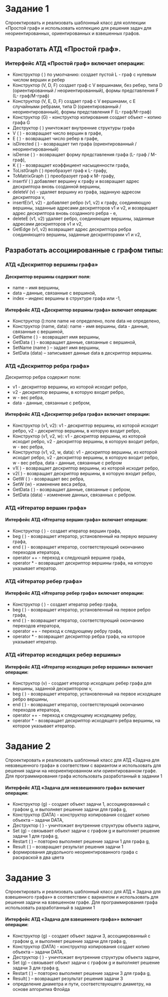 # Задание 1

Спроектировать и реализовать шаблонный класс для коллекции «Простой граф» и
использовать коллекцию для решения задач для неориентированных, ориентированных и
взвешенных графов.

## Разработать АТД «Простой граф».

### Интерфейс АТД «Простой граф» включает операции:

- Конструктор ( ) по умолчанию: создает пустой L - граф с нулевым числом вершин и
  ребер
- Конструктор (V, D, F) создает граф с V вершинами, без ребер, типа D (ориентированный / неориентированный), формы
  представления F (L- граф/M-граф)
- Конструктор (V, E, D, F) создает граф с V вершинами, с E случайными ребрами, типа
  D (ориентированный / неориентированный), формы представления F (L- граф/M-граф)
- Конструктор (G) - конструктор копирования создает объект – копию графа G
- Деструктор ( ) уничтожает внутренние структуры графа
- V ( ) - возвращает число вершин в графе,
- E ( ) - возвращает число ребер в графе,
- isDirected ( ) - возвращает тип графа (ориентированный / неориентированный)
- isDense ( ) - возвращает форму представления графа (L- граф / M- граф),
- K ( ) - возвращает коэффициент насыщенности графа,
- ToListGraph ( ) преобразует граф к L- графу,
- ToMatrixGraph ( ) преобразует граф к M- графу,
- insertV ( ) добавляет вершину к графу и возвращает адрес дескриптора вновь созданной вершины,
- deleteV (v) - удаляет вершину из графа, заданную адресом дескриптора v,
- insertE(v1, v2) - добавляет ребро (v1, v2) к графу, соединяющую вершины, заданные
  адресами дескрипторов v1 и v2, и возвращает адрес дескриптора вновь созданного ребра - e,
- deleteE (v1, v2) удаляет ребро, соединяющее вершины, заданные адресами дескрипторов v1 и v2,
- GetEdge (v1, v2) возвращает адрес дескриптора ребра соединяющего вершины, заданные дескрипторами v1 и v2,

## Разработать ассоциированные с графом типы:

### АТД «Дескриптор вершины графа»

#### Дескриптор вершины содержит поля:

- name – имя вершины,
- data – данные, связанные с вершиной,
- index – индекс вершины в структуре графа или -1,

#### Интерфейс АТД «Дескриптор вершины графа» включает операции:

- Конструктор ():поле name не определено, поле data не определено,
- Конструктор (name, data): name - имя вершины, data - данные, связанные с вершиной,
- GetName ( ) - возвращает имя вершины,
- GetData ( ) - возвращает данные, связанные с вершиной,
- SetName (name ) – задает имя вершины,
- SetData (data) – записывает данные data в дескриптор вершины.

### АТД «Дескриптор ребра графа»

Дескриптор ребра содержит поля:

- v1 - дескриптор вершины, из которой исходит ребро,
- v2 - дескриптор вершины, в которую входит ребро,
- w - вес ребра,
- data - данные, связанные с ребром,

#### Интерфейс АТД «Дескриптор ребра графа» включает операции:

- Конструктор (v1, v2): v1 - дескриптор вершины, из которой исходит ребро, v2 - дескриптор вершины, в которую входит
  ребро,
- Конструктор (v1, v2, w): v1 - дескриптор вершины, из которой исходит ребро, v2 - дескриптор вершины, в которую входит
  ребро, w - вес ребра,
- Конструктор (v1, v2, w, data): v1 - дескриптор вершины, из которой исходит ребро, v2 - дескриптор вершины, в которую
  входит ребро, w - вес ребра, data - данные, связанные с ребром
- v1( ) - возвращает дескриптор вершины, из которой исходит ребро,
- v2( ) - возвращает дескриптор вершины, в которую входит ребро,
- GetW ( ) - возвращает вес ребра,
- SetW (w) - изменение веса ребра,
- GetData ( ) - возвращает данные, связанные с ребром,
- SetData (data) - изменение данных, связанных с ребром.

### АТД «Итератор вершин графа»

#### Интерфейс АТД «Итератор вершин графа» включает операции:

- Конструктор ( ) - создает итератор вершин графа,
- beg ( ) - возвращает итератор, установленный на первую вершину графа,
- end ( ) - возвращает итератор, соответствующий окончанию переходов итератора,
- operator ++ - переход к следующей вершине графа,
- operator * - возвращает дескриптор вершины графа, на которую указывает итератор.

### АТД «Итератор ребер графа»

#### Интерфейс АТД «Итератор ребер графа» включает операции:

- Конструктор ( ) - создает итератор ребер графа,
- beg ( ) - возвращает итератор, установленный на первое ребро графа,
- end ( ) - возвращает итератор, соответствующий окончанию переходов итератора,
- operator ++ - переход к следующему ребру графа,
- operator * - возвращает дескриптор ребра графа, на которое указывает итератор.

### АТД «Итератор исходящих ребер вершины»

#### Интерфейс АТД «Итератор исходящих ребер вершины» включает операции:

- Конструктор (v) - создает итератор исходящих ребер графа для вершины, заданной дескриптором v,
- beg ( ) - возвращает итератор, установленный на первое исходящее ребро вершины,
- end ( ) - возвращает итератор, соответствующий окончанию переходов итератора,
- operator ++ - переход к следующему исходящему ребру,
- operator * - возвращает дескриптор исходящего ребра вершины, на которое указывает итератор.

# Задание 2

Спроектировать и реализовать шаблонный класс для АТД «Задача для невзвешенного
графа» в соответствии с вариантом и использовать для решения задачи на
неориентированном или ориентированном графе. Для программирования графа
использовать разработанный в задании 1

#### Интерфейс АТД «Задача для невзвешенного графа» включает операции:

- Конструктор (g) - создает объект задачи 1, ассоциированный с графом g, и выполняет
  решение задачи для графа g,
- Конструктор (DATA) - конструктор копирования создает копию объекта – задачи DATA,
- Деструктор ( ) - уничтожает внутренние структуры объекта задачи,
- Set (g) – связывает объект задачи с графом g и выполняет решение задачи 1 для графа g,
- Restart ( ) – повторно выполняет решение задачи 1 для графа g,
- Result ( ) – возвращает результат решения задачи 1
- формирования двудольного неориентированного графа с раскраской в два цвета

# Задание 3

Спроектировать и реализовать шаблонный класс для АТД « Задача для взвешенного
графа»» в соответствии с вариантом и использовать для решения задачи на взвешенном
графе. Для программирования графа использовать разработанный в задании 1

#### Интерфейс АТД «Задача для взвешенного графа»» включает операции:

- Конструктор (g) - создает объект задачи 3, ассоциированный с графом g, и выполняет
  решение задачи для графа g,
- Конструктор (DATA) - конструктор копирования создает копию объекта – задачи DATA,
- Деструктор ( ) - уничтожает внутренние структуры объекта задачи,
- Set (g) – связывает объект задачи с графом g и выполняет решение задачи 3 для графа g,
- Restart ( ) – повторно выполняет решение задачи 3 для графа g,
- Result( ) – возвращает результат решения задачи 3
- определение диаметра и пути, соответствующего диаметру, на основе алгоритма Флойда